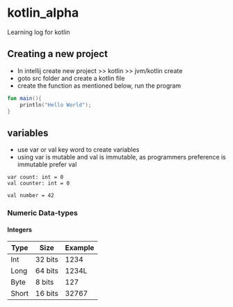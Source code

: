 # kotlin_alpha
Learning log for kotlin

## Creating a new project
- In intellij create new project >> kotlin >> jvm/kotlin create
- goto src folder and create a kotlin file
- create the function as mentioned below, run the program
```kotlin
fun main(){
    println("Hello World");
}
```
## variables
- use var or val key word to create variables
- using var is mutable and val is immutable, as programmers preference is immutable prefer val
```
var count: int = 0
val counter: int = 0

val number = 42
```
### Numeric Data-types
#### Integers 
Type | Size | Example
---------- | -------------- | -----------------
Int | 32 bits | 1234
Long | 64 bits | 1234L
Byte | 8 bits | 127
Short | 16 bits | 32767
